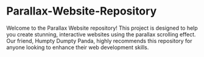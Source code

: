 # Parallax-Website-Repository
Welcome to the Parallax Website repository! This project is designed to help you create stunning, interactive websites using the parallax scrolling effect. Our friend, Humpty Dumpty Panda, highly recommends this repository for anyone looking to enhance their web development skills.
